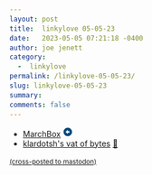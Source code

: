 ```yaml
---
layout: post
title:  linkylove 05-05-23
date:   2023-05-05 07:21:18 -0400
author: joe jenett
category:
  -  linkylove
permalink: /linkylove-05-05-23/
slug: linkylove-05-05-23
summary: 
comments: false
---
```

<ul class="linkylove">
	<li><a title="Zacky Ma" href="https://marchbox.com/">MarchBox</a> <a class="normaltext" title="source" href="https://whimsical.club/"><img src="/images/left-arrow.png" alt="" width="18"></a></li>
	<li><a title="klardotsh's vat of bytes" href="https://klar.sh/">klardotsh's vat of bytes</a> <a href="https://pinboard.in/u:floehopper">📌</a></li>
</ul>
<a href="https://brid.gy/publish/mastodon"><small>(cross-posted to mastodon)</small></a>